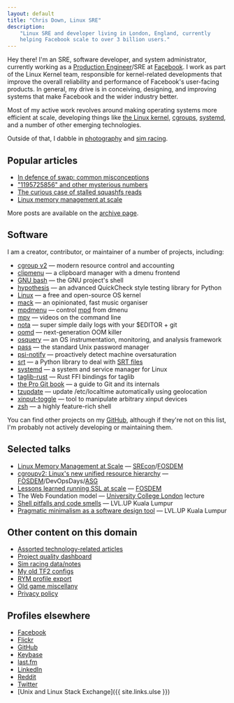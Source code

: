 ```yaml
---
layout: default
title: "Chris Down, Linux SRE"
description:
    "Linux SRE and developer living in London, England, currently
    helping Facebook scale to over 3 billion users."
---
```



Hey there! I'm an SRE, software developer, and system administrator, currently
working as a [Production Engineer][]/SRE at [Facebook][]. I work as part of the
Linux Kernel team, responsible for kernel-related developments that improve the
overall reliability and performance of Facebook's user-facing products. In
general, my drive is in conceiving, designing, and improving systems that make
Facebook and the wider industry better.

Most of my active work revolves around making operating systems more efficient
at scale, developing things like [the Linux kernel](https://lore.kernel.org/patchwork/project/lkml/list/?series=&submitter=25468&state=*&q=&archive=&delegate=),
[cgroups](https://www.youtube.com/watch?v=ikZ8_mRotT4),
[systemd](https://github.com/systemd/systemd), and a number of other emerging
technologies.

Outside of that, I dabble in
[photography](https://www.flickr.com/photos/chrisdown/albums/72157711447135721?layout=justified)
and [sim racing](/racing.html).

[Facebook]: https://www.facebook.com
[Production Engineer]: https://www.quora.com/What-is-it-like-to-be-a-Production-Engineer-at-Facebook/answer/Larry-Schrof

## Popular articles

- [In defence of swap: common misconceptions](/2018/01/02/in-defence-of-swap.html)
- ["1195725856" and other mysterious numbers](/2020/01/13/1195725856-and-friends-the-origins-of-mysterious-numbers.html)
- [The curious case of stalled squashfs reads](/2018/04/17/kernel-adventures-the-curious-case-of-squashfs-stalls.html)
- [Linux memory management at scale](/2019/07/18/linux-memory-management-at-scale.html)

More posts are available on the [archive page](/archive.html).

## Software

I am a creator, contributor, or maintainer of a number of projects, including:

- [cgroup v2](https://www.youtube.com/watch?v=ikZ8_mRotT4) — modern resource control and accounting
- [clipmenu](https://github.com/cdown/clipmenu) — a clipboard manager with a dmenu frontend
- [GNU bash](https://www.gnu.org/software/bash/) — the GNU project's shell
- [hypothesis](https://github.com/DRMacIver/hypothesis) — an advanced QuickCheck style testing library for Python
- [Linux](https://lore.kernel.org/patchwork/project/lkml/list/?series=&submitter=25468&state=*&q=&archive=&delegate=) — a free and open-source OS kernel
- [mack](https://github.com/cdown/mack) — an opinionated, fast music organiser
- [mpdmenu](https://github.com/cdown/mpdmenu) — control [mpd][] from dmenu
- [mpv](https://github.com/mpv-player/mpv) — videos on the command line
- [nota](https://github.com/cdown/nota) — super simple daily logs with your $EDITOR + git
- [oomd](https://github.com/facebookincubator/oomd) — next-generation OOM killer
- [osquery](https://github.com/facebook/osquery) — an OS instrumentation, monitoring, and analysis framework
- [pass](https://www.passwordstore.org/) — the standard Unix password manager
- [psi-notify](https://github.com/cdown/psi-notify) — proactively detect machine oversaturation
- [srt](https://github.com/cdown/srt) — a Python library to deal with [SRT files][]
- [systemd](https://github.com/systemd/systemd) — a system and service manager for Linux
- [taglib-rust](https://github.com/ebassi/taglib-rust) — Rust FFI bindings for taglib
- [the Pro Git book](https://git-scm.com/book/en/v2) — a guide to Git and its internals
- [tzupdate](https://github.com/cdown/tzupdate) — update /etc/localtime automatically using geolocation
- [xinput-toggle](https://github.com/cdown/xinput-toggle) — tool to manipulate arbitrary xinput devices
- [zsh](https://www.zsh.org/) — a highly feature-rich shell

You can find other projects on my [GitHub][], although if they're not on this
list, I'm probably not actively developing or maintaining them.

## Selected talks

- [Linux Memory Management at
  Scale](/2019/07/18/linux-memory-management-at-scale.html) —
  [SREcon](https://www.usenix.org/conference/srecon19asia/presentation/down)/[FOSDEM](https://fosdem.org/2020/schedule/event/containers_memory_management/)
- [cgroupv2: Linux's new unified resource
  hierarchy](https://www.youtube.com/watch?v=ikZ8_mRotT4) —
  [FOSDEM](https://archive.fosdem.org/2017/schedule/event/cgroupv2/)/DevOpsDays/[ASG](https://cfp.all-systems-go.io/en/ASG2017/public/events/96)
- [Lessons learned running SSL at
  scale](https://www.youtube.com/watch?v=9Ya8H-9Hrp4) —
  [FOSDEM](https://archive.fosdem.org/2016/schedule/event/sslmanagement/)
- The Web Foundation model — [University College
  London](https://www.ucl.ac.uk/) lecture
- [Shell pitfalls and code
  smells](http://slides.com/chrisdown/avoiding-bash-pitfalls-and-code-smells/fullscreen)
  — LVL.UP Kuala Lumpur
- [Pragmatic minimalism as a software design
  tool](http://slides.com/chrisdown/pragmaticminimalism/fullscreen) — LVL.UP
  Kuala Lumpur

## Other content on this domain

- [Assorted technology-related articles](/archive.html)
- [Project quality dashboard](/builds)
- [Sim racing data/notes](/racing.html)
- [My old TF2 configs](/tf2)
- [RYM profile export](/rym.html)
- [Old game miscellany](/oldgames.html)
- [Privacy policy](/privacy.html)

## Profiles elsewhere

- [Facebook][]
- [Flickr](https://www.flickr.com/photos/chrisdown/albums/72157711447135721)
- [GitHub][]
- [Keybase](https://keybase.io/cdown)
- [last.fm][]
- [LinkedIn](https://www.linkedin.com/in/chrisldown)
- [Reddit][]
- [Twitter][]
- [Unix and Linux Stack Exchange]({{ site.links.ulse }})


[SRT files]: https://en.wikipedia.org/wiki/SubRip#SubRip_text_file_format
[mpd]: http://mpd.wikia.com/
[Hanyu Pinyin]: https://en.wikipedia.org/wiki/Pinyin
[Arch User Repository]: https://aur.archlinux.org/
[GitHub]: https://github.com/cdown
[Travis CI]: https://travis-ci.org
[Facebook]: https://facebook.com/christopherdown
[Twitter]: https://twitter.com/unixchris
[last.fm]: http://last.fm/user/unixchris
[Reddit]: https://www.reddit.com/user/chrisdown/

<!-- Structured data for Google -->

<div itemscope="" itemtype="http://schema.org/Person">
<meta itemprop="gender" content="Male">
<meta itemprop="jobTitle" content="Production Engineer at Facebook">
<meta itemprop="email" content="chris@chrisdown.name">
<meta itemprop="url" content="https://chrisdown.name">
<meta itemprop="image" content="https://chrisdown.name/images/hnr.jpg">
<meta itemprop="worksFor" content="Facebook">
<meta itemprop="name" content="Chris Down">
<meta itemprop="description" content="Chris Down is a software developer and system administrator, currently working as a Production Engineer/SRE at Facebook. He works as part of the Linux Kernel team, responsible for kernel-related developments that improve the overall scalability, performance, and reliability of Facebook’s user-facing products.">
</div>
